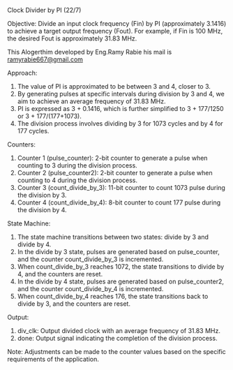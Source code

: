 
Clock Divider by PI (22/7)

Objective:
Divide an input clock frequency (Fin) by PI (approximately 3.1416) to achieve a target output frequency (Fout). For example, if Fin is 100 MHz, the desired Fout is approximately 31.83 MHz.

This Alogerthim developed by Eng.Ramy Rabie his mail is ramyrabie667@gmail.com 

Approach:
1. The value of PI is approximated to be between 3 and 4, closer to 3.
2. By generating pulses at specific intervals during division by 3 and 4, we aim to achieve an average frequency of 31.83 MHz.
3. PI is expressed as 3 + 0.1416, which is further simplified to 3 + 177/1250 or 3 + 177/(177+1073).
4. The division process involves dividing by 3 for 1073 cycles and by 4 for 177 cycles.

Counters:
1. Counter 1 (pulse_counter): 2-bit counter to generate a pulse when counting to 3 during the division process.
2. Counter 2 (pulse_counter2): 2-bit counter to generate a pulse when counting to 4 during the division process.
3. Counter 3 (count_divide_by_3): 11-bit counter to count 1073 pulse during the division by 3.
4. Counter 4 (count_divide_by_4): 8-bit counter to count 177 pulse during the division by 4.

State Machine:
1. The state machine transitions between two states: divide by 3 and divide by 4.
2. In the divide by 3 state, pulses are generated based on pulse_counter, and the counter count_divide_by_3 is incremented.
3. When count_divide_by_3 reaches 1072, the state transitions to divide by 4, and the counters are reset.
4. In the divide by 4 state, pulses are generated based on pulse_counter2, and the counter count_divide_by_4 is incremented.
5. When count_divide_by_4 reaches 176, the state transitions back to divide by 3, and the counters are reset.

Output:
1. div_clk: Output divided clock with an average frequency of 31.83 MHz.
2. done: Output signal indicating the completion of the division process.

Note: Adjustments can be made to the counter values based on the specific requirements of the application.
